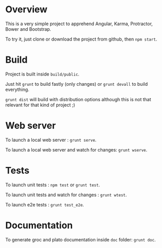 
# Overview

This is a very simple project to apprehend Angular, Karma, Protractor, Bower and Bootstrap.

To try it, just clone or download the project from github, then `npm start`.

# Build

Project is built inside `build/public`.

Just hit `grunt` to build fastly (only changes) or `grunt devall` to build everything.

`grunt dist` will build with distribution options although this is not that relevant for that kind of project ;)

# Web server

To launch a local web server : `grunt serve`.

To launch a local web server and watch for changes: `grunt wserve`.

# Tests

To launch unit tests : `npm test` or `grunt test`.

To launch unit tests and watch for changes : `grunt wtest`.

To launch e2e tests : `grunt test_e2e`.

# Documentation

To generate groc and plato documentation inside `doc` folder: `grunt doc`. 